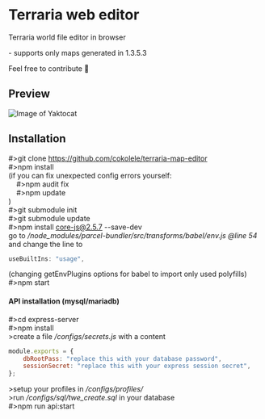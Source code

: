 <!--
  Title: terraria web editor
  Description: Terraria world file editor in browser
  Author: cokolele
  Tags: terraria, world file, file structure, file dumper, file format, documentation, data, parsing, parser, map viewer, tool, javascript, node, browser, saver, editor, save, edit
  -->

# Terraria web editor

Terraria world file editor in browser

\- supports only maps generated in 1.3.5.3

Feel free to contribute 🌳

## Preview

![Image of Yaktocat](https://raw.githubusercontent.com/cokolele/terraria-web-editor/master/preview.png)

## Installation

\#>git clone https://github.com/cokolele/terraria-map-editor
<br>\#>npm install
<br>(if you can fix unexpected config errors yourself:
<br>&nbsp;&nbsp;&nbsp;&nbsp;\#>npm audit fix
<br>&nbsp;&nbsp;&nbsp;&nbsp;\#>npm update
<br>)
<br>\#>git submodule init
<br>\#>git submodule update
<br>\#>npm install core-js@2.5.7 --save-dev
<br>go to */node_modules/parcel-bundler/src/transforms/babel/env.js @line 54* and change the line to<br>
```javascript
useBuiltIns: "usage",
```
(changing getEnvPlugins options for babel to import only used polyfills)
<br>\#>npm start

#### API installation (mysql/mariadb)

\#>cd express-server
<br>\#>npm install
<br>\>create a file */configs/secrets.js* with a content<br>
```javascript
module.exports = {
    dbRootPass: "replace this with your database password",
    sessionSecret: "replace this with your express session secret",
};
```
\>setup your profiles in */configs/profiles/*
<br>\>run */configs/sql/twe_create.sql* in your database
<br>\#>npm run api:start